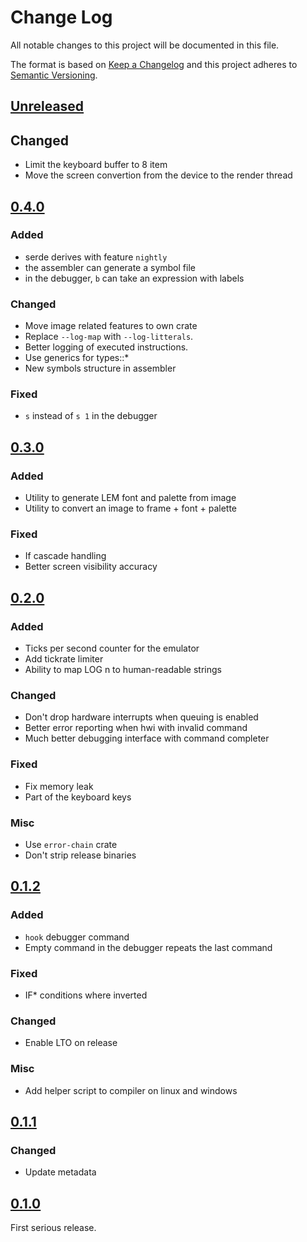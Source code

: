 # Change Log

All notable changes to this project will be documented in this file.

The format is based on [Keep a Changelog](http://keepachangelog.com/)
and this project adheres to [Semantic Versioning](http://semver.org/).

## [Unreleased]

## Changed

- Limit the keyboard buffer to 8 item
- Move the screen convertion from the device to the render thread

## [0.4.0]

### Added

- serde derives with feature `nightly`
- the assembler can generate a symbol file
- in the debugger, `b` can take an expression with labels

### Changed

- Move image related features to own crate
- Replace `--log-map` with `--log-litterals`.
- Better logging of executed instructions.
- Use generics for types::*
- New symbols structure in assembler

### Fixed

- `s` instead of `s 1` in the debugger

## [0.3.0]

### Added

- Utility to generate LEM font and palette from image
- Utility to convert an image to frame + font + palette

### Fixed

- If cascade handling
- Better screen visibility accuracy

## [0.2.0]

### Added

- Ticks per second counter for the emulator
- Add tickrate limiter
- Ability to map LOG n to human-readable strings

### Changed

- Don't drop hardware interrupts when queuing is enabled
- Better error reporting when hwi with invalid command
- Much better debugging interface with command completer

### Fixed

- Fix memory leak
- Part of the keyboard keys

### Misc

- Use `error-chain` crate
- Don't strip release binaries

## [0.1.2]

### Added

- `hook` debugger command
- Empty command in the debugger repeats the last command

### Fixed

- IF* conditions where inverted

### Changed

- Enable LTO on release

### Misc

- Add helper script to compiler on linux and windows

## [0.1.1]

### Changed

- Update metadata

## [0.1.0]

First serious release.


[Unreleased]: https://github.com/Yamakaky/dcpu/compare/0.4.0...HEAD
[0.4.0]: https://github.com/Yamakaky/dcpu/compare/0.3.0...0.4.0
[0.3.0]: https://github.com/Yamakaky/dcpu/compare/0.2.0...0.3.0
[0.2.0]: https://github.com/Yamakaky/dcpu/compare/0.1.2...0.2.0
[0.1.2]: https://github.com/Yamakaky/dcpu/compare/0.1.1...0.1.2
[0.1.1]: https://github.com/Yamakaky/dcpu/compare/0.1.0...0.1.1
[0.1.0]: https://github.com/Yamakaky/dcpu/tree/0.1.0
